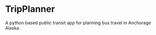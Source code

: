 TripPlanner
===========

A python based public transit app for planning bus travel in Anchorage Alaska.